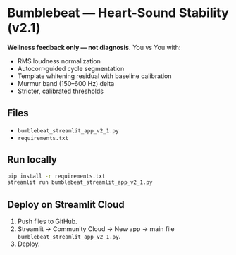 
# Bumblebeat — Heart-Sound Stability (v2.1)

**Wellness feedback only — not diagnosis.** You vs You with:
- RMS loudness normalization
- Autocorr‑guided cycle segmentation
- Template whitening residual with baseline calibration
- Murmur band (150–600 Hz) delta
- Stricter, calibrated thresholds

## Files
- `bumblebeat_streamlit_app_v2_1.py`
- `requirements.txt`

## Run locally
```bash
pip install -r requirements.txt
streamlit run bumblebeat_streamlit_app_v2_1.py
```

## Deploy on Streamlit Cloud
1. Push files to GitHub.
2. Streamlit → Community Cloud → New app → main file `bumblebeat_streamlit_app_v2_1.py`.
3. Deploy.
